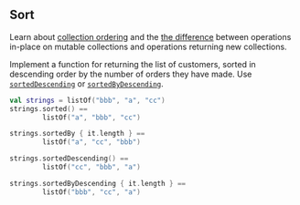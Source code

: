 ## Sort

Learn about
[collection ordering](https://kotlinlang.org/docs/collection-ordering.html)
and the
[the difference](https://kotlinlang.org/docs/collection-operations.html#write-operations)
between operations in-place on mutable collections and operations returning new collections.

Implement a function for returning the list of customers,
sorted in descending order by the number of orders they have made.
Use
[`sortedDescending`](https://kotlinlang.org/api/latest/jvm/stdlib/kotlin.collections/sorted-descending.html) or
[`sortedByDescending`](https://kotlinlang.org/api/latest/jvm/stdlib/kotlin.collections/sorted-by-descending.html).

```kotlin
val strings = listOf("bbb", "a", "cc")
strings.sorted() ==
        listOf("a", "bbb", "cc")

strings.sortedBy { it.length } ==
        listOf("a", "cc", "bbb")

strings.sortedDescending() ==
        listOf("cc", "bbb", "a")

strings.sortedByDescending { it.length } ==
        listOf("bbb", "cc", "a")
```
